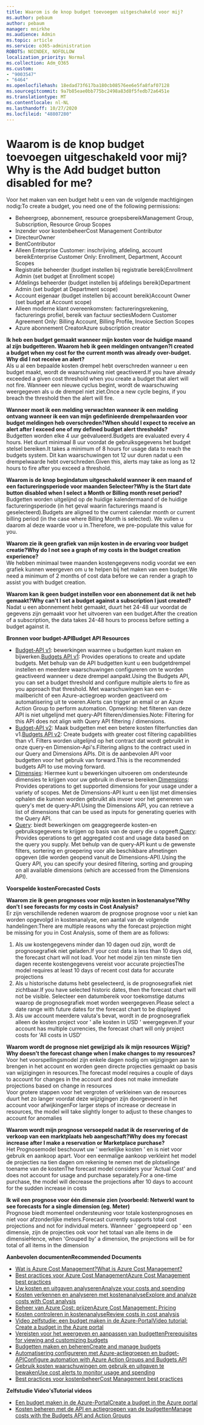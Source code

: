 ```yaml
---
title: Waarom is de knop budget toevoegen uitgeschakeld voor mij?
ms.author: pebaum
author: pebaum
manager: mnirkhe
ms.audience: Admin
ms.topic: article
ms.service: o365-administration
ROBOTS: NOINDEX, NOFOLLOW
localization_priority: Normal
ms.collection: Adm_O365
ms.custom:
- "9003547"
- "6464"
ms.openlocfilehash: 18edad73f617ba180cb08576ee6e5fa8faf07128
ms.sourcegitcommit: 9a7b85eae0bb775bc2498a83d8f5fedb72a6451e
ms.translationtype: MT
ms.contentlocale: nl-NL
ms.lasthandoff: 10/27/2020
ms.locfileid: "48807280"
---
```

# <a name="why-is-the-add-budget-button-disabled-for-me"></a><span data-ttu-id="cda69-102">Waarom is de knop budget toevoegen uitgeschakeld voor mij?</span><span class="sxs-lookup"><span data-stu-id="cda69-102">Why is the Add budget button disabled for me?</span></span>

<span data-ttu-id="cda69-103">Voor het maken van een budget hebt u een van de volgende machtigingen nodig:</span><span class="sxs-lookup"><span data-stu-id="cda69-103">To create a budget, you need one of the following permissions:</span></span>

- <span data-ttu-id="cda69-104">Beheergroep, abonnement, resource groepsbereik</span><span class="sxs-lookup"><span data-stu-id="cda69-104">Management Group, Subscription, Resource Group Scopes</span></span>
- <span data-ttu-id="cda69-105">Inzender voor kostenbeheer</span><span class="sxs-lookup"><span data-stu-id="cda69-105">Cost Management Contributor</span></span>
- <span data-ttu-id="cda69-106">Directeur</span><span class="sxs-lookup"><span data-stu-id="cda69-106">Owner</span></span>
- <span data-ttu-id="cda69-107">Bent</span><span class="sxs-lookup"><span data-stu-id="cda69-107">Contributor</span></span>
- <span data-ttu-id="cda69-108">Alleen Enterprise Customer: inschrijving, afdeling, account bereik</span><span class="sxs-lookup"><span data-stu-id="cda69-108">Enterprise Customer Only: Enrollment, Department, Account Scopes</span></span>
- <span data-ttu-id="cda69-109">Registratie beheerder (budget instellen bij registratie bereik)</span><span class="sxs-lookup"><span data-stu-id="cda69-109">Enrollment Admin (set budget at Enrollment scope)</span></span>
- <span data-ttu-id="cda69-110">Afdelings beheerder (budget instellen bij afdelings bereik)</span><span class="sxs-lookup"><span data-stu-id="cda69-110">Department Admin (set budget at Department scope)</span></span>
- <span data-ttu-id="cda69-111">Account eigenaar (budget instellen bij account bereik)</span><span class="sxs-lookup"><span data-stu-id="cda69-111">Account Owner (set budget at Account scope)</span></span>
- <span data-ttu-id="cda69-112">Alleen moderne klant overeenkomsten: factureringsrekening, facturerings profiel, bereik van factuur secties</span><span class="sxs-lookup"><span data-stu-id="cda69-112">Modern Customer Agreement Only: Billing Account, Billing Profile, Invoice Section Scopes</span></span>
- <span data-ttu-id="cda69-113">Azure abonnement Creator</span><span class="sxs-lookup"><span data-stu-id="cda69-113">Azure subscription creator</span></span>

<span data-ttu-id="cda69-114">**Ik heb een budget gemaakt wanneer mijn kosten voor de huidige maand al zijn budgetteren. Waarom heb ik geen meldingen ontvangen?**</span><span class="sxs-lookup"><span data-stu-id="cda69-114">**I created a budget when my cost for the current month was already over-budget. Why did I not receive an alert?**</span></span>  
<span data-ttu-id="cda69-115">Als u al een bepaalde kosten drempel hebt overschreden wanneer u een budget maakt, wordt de waarschuwing niet geactiveerd.</span><span class="sxs-lookup"><span data-stu-id="cda69-115">If you have already exceeded a given cost threshold when you create a budget that alert will not fire.</span></span> <span data-ttu-id="cda69-116">Wanneer een nieuwe cyclus begint, wordt de waarschuwing weergegeven als u de drempel niet ziet.</span><span class="sxs-lookup"><span data-stu-id="cda69-116">Once a new cycle begins, if you breach the threshold then the alert will fire.</span></span>

<span data-ttu-id="cda69-117">**Wanneer moet ik een melding verwachten wanneer ik een melding ontvang wanneer ik een van mijn gedefinieerde drempelwaarden voor budget meldingen heb overschreden?**</span><span class="sxs-lookup"><span data-stu-id="cda69-117">**When should I expect to receive an alert after I exceed one of my defined budget alert thresholds?**</span></span>  
<span data-ttu-id="cda69-118">Budgetten worden elke 4 uur geëvalueerd.</span><span class="sxs-lookup"><span data-stu-id="cda69-118">Budgets are evaluated every 4 hours.</span></span> <span data-ttu-id="cda69-119">Het duurt minimaal 8 uur voordat de gebruiksgegevens het budget stelsel bereiken.</span><span class="sxs-lookup"><span data-stu-id="cda69-119">It takes a minimum of 8 hours for usage data to reach the budgets system.</span></span> <span data-ttu-id="cda69-120">Dit kan waarschuwingen tot 12 uur duren nadat u een drempelwaarde hebt overschreden.</span><span class="sxs-lookup"><span data-stu-id="cda69-120">Given this, alerts may take as long as 12 hours to fire after you exceed a threshold.</span></span>

<span data-ttu-id="cda69-121">**Waarom is de knop begindatum uitgeschakeld wanneer ik een maand of een factureringsperiode voor maanden Selecteer?**</span><span class="sxs-lookup"><span data-stu-id="cda69-121">**Why is the Start date button disabled when I select a Month or Billing month reset period?**</span></span>  
<span data-ttu-id="cda69-122">Budgetten worden uitgelijnd op de huidige kalendermaand of de huidige factureringsperiode (in het geval waarin facturerings maand is geselecteerd).</span><span class="sxs-lookup"><span data-stu-id="cda69-122">Budgets are aligned to the current calendar month or current billing period (in the case where Billing Month is selected).</span></span> <span data-ttu-id="cda69-123">We vullen u daarom al deze waarde voor u in.</span><span class="sxs-lookup"><span data-stu-id="cda69-123">Therefore, we pre-populate this value for you.</span></span>

<span data-ttu-id="cda69-124">**Waarom zie ik geen grafiek van mijn kosten in de ervaring voor budget creatie?**</span><span class="sxs-lookup"><span data-stu-id="cda69-124">**Why do I not see a graph of my costs in the budget creation experience?**</span></span>  
<span data-ttu-id="cda69-125">We hebben minimaal twee maanden kostengegevens nodig voordat we een grafiek kunnen weergeven om u te helpen bij het maken van een budget.</span><span class="sxs-lookup"><span data-stu-id="cda69-125">We need a minimum of 2 months of cost data before we can render a graph to assist you with budget creation.</span></span>

<span data-ttu-id="cda69-126">**Waarom kan ik geen budget instellen voor een abonnement dat ik net heb gemaakt?**</span><span class="sxs-lookup"><span data-stu-id="cda69-126">**Why can't I set a budget against a subscription I just created?**</span></span>  
<span data-ttu-id="cda69-127">Nadat u een abonnement hebt gemaakt, duurt het 24-48 uur voordat de gegevens zijn gemaakt voor het uitvoeren van een budget.</span><span class="sxs-lookup"><span data-stu-id="cda69-127">After the creation of a subscription, the data takes 24-48 hours to process before setting a budget against it.</span></span>

<span data-ttu-id="cda69-128">**Bronnen voor budget-API**</span><span class="sxs-lookup"><span data-stu-id="cda69-128">**Budget API Resources**</span></span>

- <span data-ttu-id="cda69-129">[Budget-API v1](https://docs.microsoft.com/rest/api/consumption/budgets?WT.mc_id=Portal-Microsoft_Azure_Support): bewerkingen waarmee u budgetten kunt maken en bijwerken.</span><span class="sxs-lookup"><span data-stu-id="cda69-129">[Budgets API v1](https://docs.microsoft.com/rest/api/consumption/budgets?WT.mc_id=Portal-Microsoft_Azure_Support): Provides operations to create and update budgets.</span></span> <span data-ttu-id="cda69-130">Met behulp van de API budgetten kunt u een budgetdrempel instellen en meerdere waarschuwingen configureren om te worden geactiveerd wanneer u deze drempel aanpakt.</span><span class="sxs-lookup"><span data-stu-id="cda69-130">Using the Budgets API, you can set a budget threshold and configure multiple alerts to fire as you approach that threshold.</span></span> <span data-ttu-id="cda69-131">Met waarschuwingen kan een e-mailbericht of een Azure-actiegroep worden geactiveerd om automatisering uit te voeren.</span><span class="sxs-lookup"><span data-stu-id="cda69-131">Alerts can trigger an email or an Azure Action Group to perform automation.</span></span> <span data-ttu-id="cda69-132">Opmerking: het filteren van deze API is niet uitgelijnd met query-API filteren/dimensies.</span><span class="sxs-lookup"><span data-stu-id="cda69-132">Note: Filtering for this API does not align with Query API filtering / dimensions.</span></span>
- <span data-ttu-id="cda69-133">[Budget-API v2](https://github.com/Azure/azure-rest-api-specs/blob/master/specification/cost-management/resource-manager/Microsoft.CostManagement/preview/2019-04-01-preview/examples/CreateOrUpdateBudget.json): Maak budgetten met een betere kosten filterfuncties dan v1.</span><span class="sxs-lookup"><span data-stu-id="cda69-133">[Budgets API v2](https://github.com/Azure/azure-rest-api-specs/blob/master/specification/cost-management/resource-manager/Microsoft.CostManagement/preview/2019-04-01-preview/examples/CreateOrUpdateBudget.json): Create budgets with greater cost filtering capabilities than v1.</span></span> <span data-ttu-id="cda69-134">Filters worden uitgelijnd op het contract dat wordt gebruikt in onze query-en Dimension-Api's.</span><span class="sxs-lookup"><span data-stu-id="cda69-134">Filtering aligns to the contract used in our Query and Dimensions APIs.</span></span> <span data-ttu-id="cda69-135">Dit is de aanbevolen API voor budgetten voor het gebruik van forward.</span><span class="sxs-lookup"><span data-stu-id="cda69-135">This is the recommended budgets API to use moving forward.</span></span>
- <span data-ttu-id="cda69-136">[Dimensies](https://docs.microsoft.com/rest/api/cost-management/dimensions?WT.mc_id=Portal-Microsoft_Azure_Support): Hiermee kunt u bewerkingen uitvoeren om ondersteunde dimensies te krijgen voor uw gebruik in diverse bereiken.</span><span class="sxs-lookup"><span data-stu-id="cda69-136">[Dimensions](https://docs.microsoft.com/rest/api/cost-management/dimensions?WT.mc_id=Portal-Microsoft_Azure_Support): Provides operations to get supported dimensions for your usage under a variety of scopes.</span></span> <span data-ttu-id="cda69-137">Met de Dimensions-API kunt u een lijst met dimensies ophalen die kunnen worden gebruikt als invoer voor het genereren van query's met de query-API.</span><span class="sxs-lookup"><span data-stu-id="cda69-137">Using the Dimensions API, you can retrieve a list of dimensions that can be used as inputs for generating queries with the Query API.</span></span>
- <span data-ttu-id="cda69-138">[Query](https://docs.microsoft.com/rest/api/cost-management/query?WT.mc_id=Portal-Microsoft_Azure_Support): biedt bewerkingen om geaggregeerde kosten-en gebruiksgegevens te krijgen op basis van de query die u opgeeft.</span><span class="sxs-lookup"><span data-stu-id="cda69-138">[Query](https://docs.microsoft.com/rest/api/cost-management/query?WT.mc_id=Portal-Microsoft_Azure_Support): Provides operations to get aggregated cost and usage data based on the query you supply.</span></span> <span data-ttu-id="cda69-139">Met behulp van de query-API kunt u de gewenste filters, sortering en groepering voor alle beschikbare afmetingen opgeven (die worden geopend vanuit de Dimensions-API).</span><span class="sxs-lookup"><span data-stu-id="cda69-139">Using the Query API, you can specify your desired filtering, sorting and grouping on all available dimensions (which are accessed from the Dimensions API).</span></span>

<span data-ttu-id="cda69-140">**Voorspelde kosten**</span><span class="sxs-lookup"><span data-stu-id="cda69-140">**Forecasted Costs**</span></span>

<span data-ttu-id="cda69-141">**Waarom zie ik geen prognoses voor mijn kosten in kostenanalyse?**</span><span class="sxs-lookup"><span data-stu-id="cda69-141">**Why don’t I see forecasts for my costs in Cost Analysis?**</span></span>  
<span data-ttu-id="cda69-142">Er zijn verschillende redenen waarom de prognose prognose voor u niet kan worden opgevolgd in kostenanalyse, een aantal van de volgende handelingen:</span><span class="sxs-lookup"><span data-stu-id="cda69-142">There are multiple reasons why the forecast projection might be missing for you in Cost Analysis, some of them are as follows:</span></span>

1. <span data-ttu-id="cda69-143">Als uw kostengegevens minder dan 10 dagen oud zijn, wordt de prognosegrafiek niet geladen.</span><span class="sxs-lookup"><span data-stu-id="cda69-143">If your cost data is less than 10 days old, the forecast chart will not load.</span></span> <span data-ttu-id="cda69-144">Voor het model zijn ten minste tien dagen recente kostengegevens vereist voor accurate projecties</span><span class="sxs-lookup"><span data-stu-id="cda69-144">The model requires at least 10 days of recent cost data for accurate projections</span></span>
2. <span data-ttu-id="cda69-145">Als u historische datums hebt geselecteerd, is de prognosegrafiek niet zichtbaar.</span><span class="sxs-lookup"><span data-stu-id="cda69-145">If you have selected historic dates, then the forecast chart will not be visible.</span></span> <span data-ttu-id="cda69-146">Selecteer een datumbereik voor toekomstige datums waarop de prognosegrafiek moet worden weergegeven.</span><span class="sxs-lookup"><span data-stu-id="cda69-146">Please select a date range with future dates for the forecast chart to be displayed</span></span>
3. <span data-ttu-id="cda69-147">Als uw account meerdere valuta's bevat, wordt in de prognosegrafiek alleen de kosten project voor ' alle kosten in USD ' weergegeven.</span><span class="sxs-lookup"><span data-stu-id="cda69-147">If your account has multiple currencies, the forecast chart will only project costs for 'All costs in USD'</span></span>

<span data-ttu-id="cda69-148">**Waarom wordt de prognose niet gewijzigd als ik mijn resources Wijzig?**</span><span class="sxs-lookup"><span data-stu-id="cda69-148">**Why doesn’t the forecast change when I make changes to my resources?**</span></span>  
<span data-ttu-id="cda69-149">Voor het voorspellingsmodel zijn enkele dagen nodig om wijzigingen aan te brengen in het account en worden geen directe projecties gemaakt op basis van wijzigingen in resources.</span><span class="sxs-lookup"><span data-stu-id="cda69-149">The forecast model requires a couple of days to account for changes in the account and does not make immediate projections based on change in resources</span></span>  
<span data-ttu-id="cda69-150">Voor grotere stappen voor het vergroten of verkleinen van de resources duurt het zo langer voordat deze wijzigingen zijn doorgevoerd in het account voor afwijkingen</span><span class="sxs-lookup"><span data-stu-id="cda69-150">For larger steps of increase or decrease in resources, the model will take slightly longer to adjust to these changes to account for anomalies</span></span>

<span data-ttu-id="cda69-151">**Waarom wordt mijn prognose versoepeld nadat ik de reservering of de verkoop van een marktplaats heb aangeschaft?**</span><span class="sxs-lookup"><span data-stu-id="cda69-151">**Why does my forecast increase after I make a reservation or Marketplace purchase?**</span></span>  
<span data-ttu-id="cda69-152">Het Prognosemodel beschouwt uw ' werkelijke kosten ' en is niet voor gebruik en aankoop apart. Voor een eenmalige aankoop verkleint het model de projecties na tien dagen om rekening te nemen met de plotselinge toename van de kosten</span><span class="sxs-lookup"><span data-stu-id="cda69-152">The forecast model considers your 'Actual Cost' and does not account for usage and purchase separately.For a one-time purchase, the model will decrease the projections after 10 days to account for the sudden increase in costs</span></span>

<span data-ttu-id="cda69-153">**Ik wil een prognose voor één dimensie zien (voorbeeld: Netwerk**</span><span class="sxs-lookup"><span data-stu-id="cda69-153">**I want to see forecasts for a single dimension (eg. Meter)**</span></span>  
<span data-ttu-id="cda69-154">Prognose biedt momenteel ondersteuning voor totale kostenprognoses en niet voor afzonderlijke meters.</span><span class="sxs-lookup"><span data-stu-id="cda69-154">Forecast currently supports total cost projections and not for individual meters.</span></span> <span data-ttu-id="cda69-155">Wanneer ' gegroepeerd op ' een dimensie, zijn de projecties ook voor het totaal van alle items in de dimensie</span><span class="sxs-lookup"><span data-stu-id="cda69-155">Hence, when 'Grouped by' a dimension, the projections will be for total of all items in the dimension</span></span>

<span data-ttu-id="cda69-156">**Aanbevolen documenten**</span><span class="sxs-lookup"><span data-stu-id="cda69-156">**Recommended Documents**</span></span>

- [<span data-ttu-id="cda69-157">Wat is Azure Cost Management?</span><span class="sxs-lookup"><span data-stu-id="cda69-157">What is Azure Cost Management?</span></span>](https://docs.microsoft.com/azure/cost-management/overview-cost-mgt?WT.mc_id=Portal-Microsoft_Azure_Support)
- [<span data-ttu-id="cda69-158">Best practices voor Azure Cost Management</span><span class="sxs-lookup"><span data-stu-id="cda69-158">Azure Cost Management best practices</span></span>](https://docs.microsoft.com/azure/cost-management/cost-mgt-best-practices?WT.mc_id=Portal-Microsoft_Azure_Support)
- [<span data-ttu-id="cda69-159">Uw kosten en uitgaven analyseren</span><span class="sxs-lookup"><span data-stu-id="cda69-159">Analyze your costs and spending</span></span>](https://docs.microsoft.com/azure/cost-management/quick-acm-cost-analysis?WT.mc_id=Portal-Microsoft_Azure_Support)
- [<span data-ttu-id="cda69-160">Kosten verkennen en analyseren met kostenanalyse</span><span class="sxs-lookup"><span data-stu-id="cda69-160">Explore and analyze costs with Cost analysis</span></span>](https://docs.microsoft.com/azure/cost-management/quick-acm-cost-analysis?WT.mc_id=Portal-Microsoft_Azure_Support)
- [<span data-ttu-id="cda69-161">Beheer van Azure Cost: prijzen</span><span class="sxs-lookup"><span data-stu-id="cda69-161">Azure Cost Management: Pricing</span></span>](https://azure.microsoft.com/services/cost-management/#pricing)
- [<span data-ttu-id="cda69-162">Kosten controleren in kostenanalyse</span><span class="sxs-lookup"><span data-stu-id="cda69-162">Review costs in cost analysis</span></span>](https://docs.microsoft.com/azure/cost-management-billing/costs/quick-acm-cost-analysis?WT.mc_id=Portal-Microsoft_Azure_Support#review-costs-in-cost-analysis)
- [<span data-ttu-id="cda69-163">Video zelfstudie: een budget maken in de Azure-Portal</span><span class="sxs-lookup"><span data-stu-id="cda69-163">Video tutorial: Create a budget in the Azure portal</span></span>](https://www.youtube.com/watch?v=ExIVG_Gr45A&t=4s)
- [<span data-ttu-id="cda69-164">Vereisten voor het weergeven en aanpassen van budgetten</span><span class="sxs-lookup"><span data-stu-id="cda69-164">Prerequisites for viewing and customizing budgets</span></span>](https://docs.microsoft.com/azure/cost-management-billing/costs/tutorial-acm-create-budgets?WT.mc_id=Portal-Microsoft_Azure_Support#prerequisites)
- [<span data-ttu-id="cda69-165">Budgetten maken en beheren</span><span class="sxs-lookup"><span data-stu-id="cda69-165">Create and manage budgets</span></span>](https://docs.microsoft.com/azure/cost-management-billing/costs/tutorial-acm-create-budgets?WT.mc_id=Portal-Microsoft_Azure_Support#create-a-budget-in-the-azure-portal)
- [<span data-ttu-id="cda69-166">Automatisering configureren met Azure-actiegroepen en budget-API</span><span class="sxs-lookup"><span data-stu-id="cda69-166">Configure automation with Azure Action Groups and Budgets API</span></span>](https://docs.microsoft.com/azure/cost-management/tutorial-acm-create-budgets?WT.mc_id=Portal-Microsoft_Azure_Support#trigger-an-action-group)
- [<span data-ttu-id="cda69-167">Gebruik kosten waarschuwingen om gebruik en uitgaven te bewaken</span><span class="sxs-lookup"><span data-stu-id="cda69-167">Use cost alerts to monitor usage and spending</span></span>](https://docs.microsoft.com/azure/cost-management/cost-mgt-alerts-monitor-usage-spending?WT.mc_id=Portal-Microsoft_Azure_Support)
- [<span data-ttu-id="cda69-168">Best practices voor kostenbeheer</span><span class="sxs-lookup"><span data-stu-id="cda69-168">Cost Management best practices</span></span>](https://docs.microsoft.com/azure/cost-management/cost-mgt-best-practices?WT.mc_id=Portal-Microsoft_Azure_Support)  

<span data-ttu-id="cda69-169">**Zelfstudie Video's**</span><span class="sxs-lookup"><span data-stu-id="cda69-169">**Tutorial videos**</span></span>

- [<span data-ttu-id="cda69-170">Een budget maken in de Azure-Portal</span><span class="sxs-lookup"><span data-stu-id="cda69-170">Create a budget in the Azure portal</span></span>](https://go.microsoft.com/fwlink/?linkid=2146761)
- [<span data-ttu-id="cda69-171">Kosten beheren met de API en actiegroepen van de budgetten</span><span class="sxs-lookup"><span data-stu-id="cda69-171">Manage costs with the Budgets API and Action Groups</span></span>](https://go.microsoft.com/fwlink/?linkid=2147038)